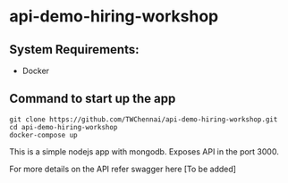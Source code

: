 # api-demo-hiring-workshop

## System Requirements: 
- Docker

## Command to start up the app
``` 
git clone https://github.com/TWChennai/api-demo-hiring-workshop.git
cd api-demo-hiring-workshop
docker-compose up
```

This is a simple nodejs app with mongodb.  Exposes API in the port 3000.

For more details on the API refer swagger here [To be added]